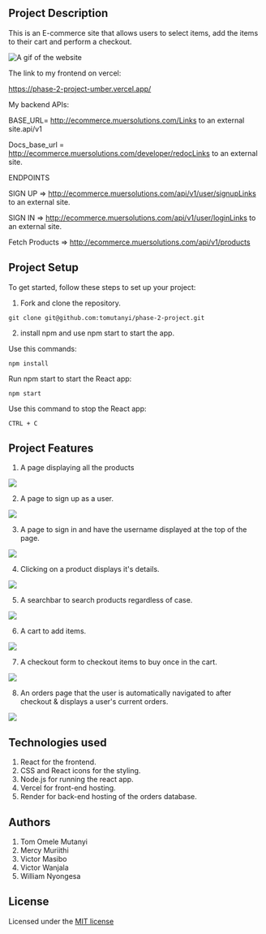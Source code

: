 ## Project Description

This is an E-commerce site that allows users to select items, add the items to their cart and perform a checkout.

![A gif of the website](gifs/description.gif)

The link to my frontend on vercel: 

https://phase-2-project-umber.vercel.app/

My backend APIs:

BASE_URL= http://ecommerce.muersolutions.com/Links to an external site.api/v1

Docs_base_url = http://ecommerce.muersolutions.com/developer/redocLinks to an external site.

 

ENDPOINTS

SIGN UP => http://ecommerce.muersolutions.com/api/v1/user/signupLinks to an external site.

SIGN IN => http://ecommerce.muersolutions.com/api/v1/user/loginLinks to an external site.

 

Fetch Products => http://ecommerce.muersolutions.com/api/v1/products

## Project Setup

To get started, follow these steps to set up your project:

1. Fork and clone the repository.

`git clone git@github.com:tomutanyi/phase-2-project.git`

2. install npm and use npm start to start the app.

Use this commands:

`npm install`

Run npm start to start the React app:

`npm start`

Use this command to stop the React app:

`CTRL + C`


## Project Features

1. A page displaying all the products


![](gifs/description.gif)


2. A page to sign up as a user.


![](gifs/signup.gif)


3. A page to sign in and have the username displayed at the top of the page.


![](gifs/signup.gif)


4. Clicking on a product displays it's details.


![](gifs/1-1.gif)


5. A searchbar to search products regardless of case.


![](gifs/2-1.gif)


6. A cart to add items.


![](gifs/3-1.gif)


7. A checkout form to checkout items to buy once in the cart.


![](gifs/4-1.gif)


8. An orders page that the user is automatically navigated to
   after checkout & displays a user's current orders.


![](gifs/5-1.gif)



## Technologies used

1. React for the frontend.
2. CSS and React icons for the styling.
3. Node.js for running the react app.
4. Vercel for front-end hosting.
5. Render for back-end hosting of the orders database.

## Authors

1. Tom Omele Mutanyi
2. Mercy Muriithi
3. Victor Masibo
4. Victor Wanjala
5. William Nyongesa

## License

Licensed under the [MIT license](LICENSE)
